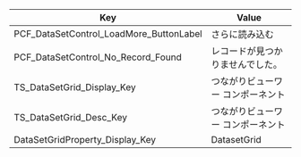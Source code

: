 Key | Value
--- | --- 
PCF\_DataSetControl\_LoadMore\_ButtonLabel | さらに読み込む
PCF\_DataSetControl\_No\_Record\_Found | レコードが見つかりませんでした。
TS\_DataSetGrid\_Display\_Key | つながりビューワー コンポーネント
TS\_DataSetGrid\_Desc\_Key | つながりビューワー コンポーネント
DataSetGridProperty\_Display\_Key | DatasetGrid
